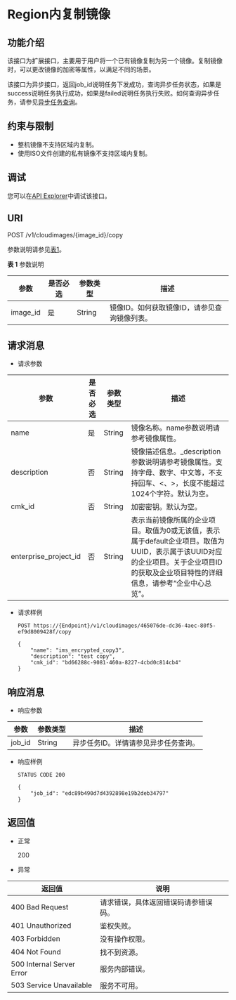 # Region内复制镜像<a name="ims_03_0627"></a>

## 功能介绍<a name="section57853128105524"></a>

该接口为扩展接口，主要用于用户将一个已有镜像复制为另一个镜像。复制镜像时，可以更改镜像的加密等属性，以满足不同的场景。

该接口为异步接口，返回job\_id说明任务下发成功，查询异步任务状态，如果是success说明任务执行成功，如果是failed说明任务执行失败。如何查询异步任务，请参见[异步任务查询](异步任务查询.md)。

## 约束与限制<a name="section183915210102"></a>

-   整机镜像不支持区域内复制。
-   使用ISO文件创建的私有镜像不支持区域内复制。

## 调试<a name="section44686511322"></a>

您可以在[API Explorer](https://apiexplorer.developer.huaweicloud.com/apiexplorer/doc?locale=zh-cn&consoleCurrentProductId=ims&consoleCurrentProductshort=&product=IMS&api=CopyImageInRegion)中调试该接口。

## URI<a name="section30564347105524"></a>

POST /v1/cloudimages/\{image\_id\}/copy

参数说明请参见[表1](#table51065259105524)。

**表 1**  参数说明

|参数|是否必选|参数类型|描述|
|--|--|--|--|
|image_id|是|String|镜像ID。如何获取镜像ID，请参见查询镜像列表。|


## 请求消息<a name="section1218229105524"></a>

-   请求参数

|参数|是否必选|参数类型|描述|
|--|--|--|--|
|name|是|String|镜像名称。name参数说明请参考镜像属性。|
|description|否|String|镜像描述信息。_description参数说明请参考镜像属性。支持字母、数字、中文等，不支持回车、<、>，长度不能超过1024个字符。默认为空。|
|cmk_id|否|String|加密密钥。默认为空。|
|enterprise_project_id|否|String|表示当前镜像所属的企业项目。取值为0或无该值，表示属于default企业项目。取值为UUID，表示属于该UUID对应的企业项目。关于企业项目ID的获取及企业项目特性的详细信息，请参考“企业中心总览”。|


-   请求样例

    ```
    POST https://{Endpoint}/v1/cloudimages/465076de-dc36-4aec-80f5-ef9d8009428f/copy
    ```

    ```
    {
        "name": "ims_encrypted_copy3",
        "description": "test copy",
        "cmk_id": "bd66288c-9081-460a-8227-4cbd0c814cb4"
    }
    ```


## 响应消息<a name="section32485736105524"></a>

-   响应参数

|参数|参数类型|描述|
|--|--|--|
|job_id|String|异步任务ID。详情请参见异步任务查询。|


-   响应样例

    ```
    STATUS CODE 200
    ```

    ```
    {
        "job_id": "edc89b490d7d4392898e19b2deb34797"
    }
    ```


## 返回值<a name="section40084941"></a>

-   正常

    200

-   异常

|返回值|说明|
|--|--|
|400 Bad Request|请求错误，具体返回错误码请参错误码。|
|401 Unauthorized|鉴权失败。|
|403 Forbidden|没有操作权限。|
|404 Not Found|找不到资源。|
|500 Internal Server Error|服务内部错误。|
|503 Service Unavailable|服务不可用。|



